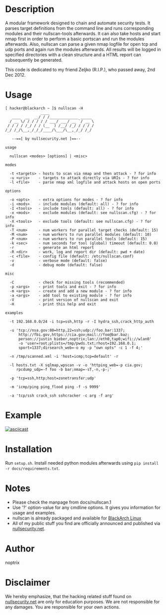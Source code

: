 # Description
A modular framework designed to chain and automate security tests. It parses
target definitions from the command line and runs corresponding modules and
their nullscan-tools afterwards. It can also take hosts and start nmap first in
order to perform a basic portscan and run the modules afterwards. Also, nullscan
can parse a given nmap logfile for open tcp and udp ports and again run the
modules afterwards. All results will be logged in specified directories with a
clean structure and a HTML report can subsequently be generated.

This code is dedicated to my friend Zeljko (R.I.P.), who passed away,
2nd Dec 2012.

# Usage

```
[ hacker@blackarch ~ ]$ nullscan -H
                ____
   ____  __  __/ / /_____________ _____
  / __ \/ / / / / / ___/ ___/ __ `/ __ \
 / / / / /_/ / / (__  ) /__/ /_/ / / / /
/_/ /_/\__,_/_/_/____/\___/\__,_/_/ /_/

   --==[ by nullsecurity.net ]==--

usage

  nullscan <modes> [options] | <misc>

modes

  -t <targets> - hosts to scan via nmap and then attack - ? for info
  -u <uris>    - targets to attack directly via URIs - ? for info
  -l <file>    - parse nmap xml logfile and attack hosts on open ports

options

  -o <opts>    - extra options for modes - ? for info
  -i <mods>    - include modules (default: all) - ? for info
  -I <tools>   - include tools (default: all) - ? for info
  -x <mods>    - exclude modules (default: see nullscan.cfg) - ? for info
  -X <tools>   - exclude tools (default: see nullscan.cfg) - ? for info
  -T <num>     - num workers for parallel target checks (default: 15)
  -M <num>     - num workers to run parallel modules (default: 10)
  -P <num>     - num workers to run parallel tools (default: 15)
  -k <sec>     - num seconds for tool (global) timeout (default: 0.0)
  -r           - generate an html report
  -R <dir>     - work, log and report dir (default: pwd + date)
  -c <file>    - config file (default: /etc/nullscan.conf)
  -v           - verbose mode (default: false)
  -d           - debug mode (default: false)

misc

  -C           - check for missing tools (recommended)
  -p <args>    - print tools and exit - ? for info
  -m <args>    - create and add a new module - ? for info
  -a <args>    - add tool to existing module - ? for info
  -V           - print version of nullscan and exit
  -H           - print this help and exit

examples

  -t 192.168.0.0/24 -i tcp=ssh,http -r -I hydra_ssh,crack_http_auth

  -u 'tcp://nsa.gov:80=http,22=ssh;udp://foo.bar:1337;
      http://fbi.gov,https://cia.gov;mail://foo@bar.baz;
      person://justin bieber,noptrix;lan://eth0,tap0;wifi://wlan0'
      -o 'user=root;plists=/tmp/pwds.txt;rhost=192.168.0.1;
      sport=1337;dirsearch_web=-o my -p "own opts" -c 1 -f 4;'

  -n /tmp/scanned.xml -i 'host=icmp;tcp=default' -r

  -l hosts.txt -X sqlmap,wpscan -v -o 'httping_web=-p cia.gov;
     rpcdump_udp=-f foo -b bar;nmap=-sT,-n,-p-;'

  -p 'tcp=ssh,http;host=zonetransfer;udp'

  -m 'icmp/ping ping_flood ping -f -s 9999'

  -a 'tcp/ssh crack_ssh sshcracker -c arg -f arg'
```

# Example

[![asciicast](https://asciinema.org/a/kUNVbUEIde0e6vtsKiFi5neXb.png)](https://asciinema.org/a/kUNVbUEIde0e6vtsKiFi5neXb)

# Installation

Run `setup.sh`. Install needed python modules afterwards using `pip install -r docs/requirements.txt`.

# Notes

- Please check the manpage from docs/nullscan.1
- Use '?' option-value for any cmdline options. It gives you information for usage and examples.
- nullscan is already packaged and available for [BlackArch Linux](https://www.blackarch.org/)
- All of my public stuff you find are officially announced and published via [nullsecurity.net](https://www.nullsecurity.net).

# Author
noptrix

# Disclaimer
We hereby emphasize, that the hacking related stuff found on
[nullsecurity.net](http://nullsecurity.net/) are only for education purposes.
We are not responsible for any damages. You are responsible for your own
actions.
